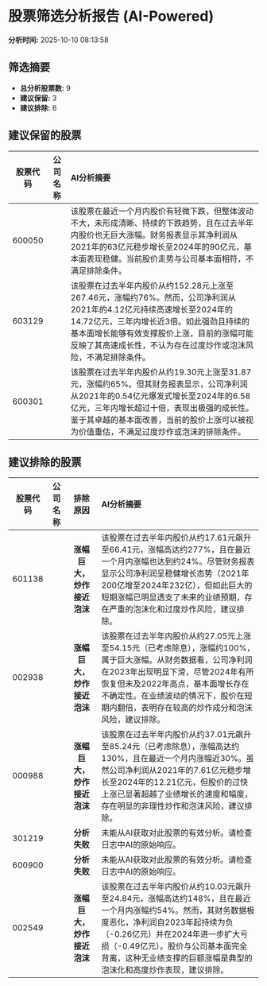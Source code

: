# 股票筛选分析报告 (AI-Powered)

**分析时间:** 2025-10-10 08:13:58

## 筛选摘要

- **总分析股票数:** 9
- **建议保留:** 3
- **建议排除:** 6

## 建议保留的股票

| 股票代码 | 公司名称 | AI分析摘要 |
|:---:|:---:|:---|
| 600050 |  | 该股票在最近一个月内股价有轻微下跌，但整体波动不大，未形成清晰、持续的下跌趋势，且在过去半年内股价也无巨大涨幅。财务报表显示其净利润从2021年的63亿元稳步增长至2024年的90亿元，基本面表现稳健。当前股价走势与公司基本面相符，不满足排除条件。 |
| 603129 |  | 该股票在过去半年内股价从约152.28元上涨至267.46元，涨幅约76%。然而，公司净利润从2021年的4.12亿元持续高速增长至2024年的14.72亿元，三年内增长近3倍。如此强劲且持续的基本面增长能够有效支撑股价上涨，目前的涨幅可能反映了其高速成长性，不认为存在过度炒作或泡沫风险，不满足排除条件。 |
| 600301 |  | 该股票在过去半年内股价从约19.30元上涨至31.87元，涨幅约65%。但其财务报表显示，公司净利润从2021年的0.54亿元爆发式增长至2024年的6.58亿元，三年内增长超过十倍，表现出极强的成长性。鉴于其卓越的基本面改善，当前的股价上涨可以被视为价值重估，不满足过度炒作或泡沫的排除条件。 |

## 建议排除的股票

| 股票代码 | 公司名称 | 排除原因 | AI分析摘要 |
|:---:|:---:|:---:|:---|
| 601138 |  | **涨幅巨大，炒作接近泡沫** | 该股票在过去半年内股价从约17.61元飙升至66.41元，涨幅高达约277%，且在最近一个月内涨幅也达到约24%。尽管财务报表显示公司净利润呈稳健增长态势（2021年200亿增至2024年232亿），但如此巨大的短期涨幅已明显透支了未来的业绩预期，存在严重的泡沫化和过度炒作风险，建议排除。 |
| 002938 |  | **涨幅巨大，炒作接近泡沫** | 该股票在过去半年内股价从约27.05元上涨至54.15元（已考虑除息），涨幅约100%，属于巨大涨幅。从财务数据看，公司净利润在2023年出现明显下滑，尽管2024年有所恢复但未及2022年高点，基本面增长存在不确定性。在业绩波动的情况下，股价在短期内翻倍，表明存在较高的炒作成分和泡沫风险，建议排除。 |
| 000988 |  | **涨幅巨大，炒作接近泡沫** | 该股票在过去半年内股价从约37.01元飙升至85.24元（已考虑除息），涨幅高达约130%，且在最近一个月内涨幅近30%。虽然公司净利润从2021年的7.61亿元稳步增长至2024年的12.21亿元，但股价的过快上涨已显著超越了业绩增长的速度和幅度，存在明显的非理性炒作和泡沫风险，建议排除。 |
| 301219 |  | **分析失败** | 未能从AI获取对此股票的有效分析。请检查日志中AI的原始响应。 |
| 600900 |  | **分析失败** | 未能从AI获取对此股票的有效分析。请检查日志中AI的原始响应。 |
| 002549 |  | **涨幅巨大，炒作接近泡沫** | 该股票在过去半年内股价从约10.03元飙升至24.84元，涨幅高达约148%，且在最近一个月内涨幅约54%。然而，其财务数据极度恶化，净利润自2023年起持续为负（-0.26亿元）并在2024年进一步扩大亏损（-0.49亿元）。股价与公司基本面完全背离，这种无业绩支撑的巨额涨幅是典型的泡沫化和高度炒作表现，建议排除。 |
